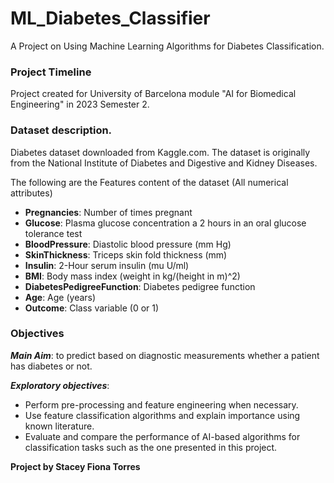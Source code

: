 # ML_Diabetes_Classifier
A Project on Using Machine Learning Algorithms for Diabetes Classification.

### Project Timeline
Project created for University of Barcelona module "AI for Biomedical Engineering" in 2023 Semester 2.

### Dataset description.
Diabetes dataset downloaded from Kaggle.com. The dataset is originally from the National Institute of Diabetes and Digestive and Kidney Diseases.

The following are the Features content of the dataset (All numerical attributes)
- **Pregnancies**: Number of times pregnant
- **Glucose**: Plasma glucose concentration a 2 hours in an oral glucose tolerance test
- **BloodPressure**: Diastolic blood pressure (mm Hg)
- **SkinThickness**: Triceps skin fold thickness (mm)
- **Insulin**: 2-Hour serum insulin (mu U/ml)
- **BMI**: Body mass index (weight in kg/(height in m)^2)
- **DiabetesPedigreeFunction**: Diabetes pedigree function
- **Age**: Age (years)
- **Outcome**: Class variable (0 or 1)
  
### Objectives 
***Main Aim***: to predict based on diagnostic measurements whether a patient has diabetes or not.

***Exploratory objectives***: 
- Perform pre-processing and feature engineering when necessary.
- Use feature classification algorithms and explain importance using known literature.
- Evaluate and compare the performance of AI-based algorithms for classification tasks such as the one presented in this project.

**Project by Stacey Fiona Torres**
